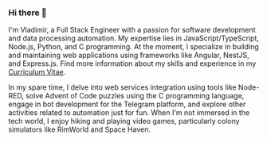 ### Hi there 👋

I'm Vladimir, a Full Stack Engineer with a passion for software development and data processing automation. My expertise lies in JavaScript/TypeScript, Node.js, Python, and C programming. At the moment, I specialize in building and maintaining web applications using frameworks like Angular, NestJS, and Express.js. Find more information about my skills and experience in my [Curriculum Vitae](https://enginerd.io/cv/).

In my spare time, I delve into web services integration using tools like Node-RED, solve Advent of Code puzzles using the C programming language, engage in bot development for the Telegram platform, and explore other activities related to automation just for fun. When I'm not immersed in the tech world, I enjoy hiking and playing video games, particularly colony simulators like RimWorld and Space Haven.

